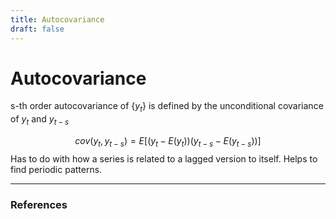```yaml
---
title: Autocovariance 
draft: false
---
```

# Autocovariance 
s-th order autocovariance of $\{y_t\}$ is defined by the unconditional covariance of $y_t$ and $y_{t-s}$ 

$$
cov(y_t, y_{t-s}) = E\big[\big(y_t - E(y_t)\big)\big(y_{t-s} - E(y_{t-s})\big)\big]
$$
Has to do with how a series is related to a lagged version to itself. Helps to find periodic patterns.

---
### References
